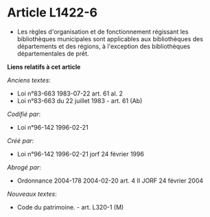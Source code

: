 # Article L1422-6

- Les règles d'organisation et de fonctionnement régissant les bibliothèques municipales sont applicables aux bibliothèques
des départements et des régions, à l'exception des bibliothèques départementales de prêt.

**Liens relatifs à cet article**

_Anciens textes_:

  - Loi n°83-663 1983-07-22 art. 61 al. 2
  - Loi n°83-663 du 22 juillet 1983 - art. 61 (Ab)

_Codifié par_:

  - Loi n°96-142 1996-02-21

_Créé par_:

  - Loi n°96-142 1996-02-21 jorf 24 février 1996

_Abrogé par_:

  - Ordonnance 2004-178 2004-02-20 art. 4 II JORF 24 février 2004

_Nouveaux textes_:

  - Code du patrimoine. - art. L320-1 (M)
